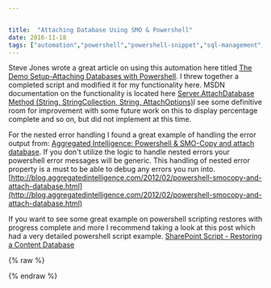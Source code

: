 ```yaml
---


title:  "Attaching Database Using SMO & Powershell"
date: 2016-11-18
tags: ["automation","powershell","powershell-snippet","sql-management","sql-ser","sql-server","powershell"]
---
```


Steve Jones wrote a great article on using this automation here titled [The Demo Setup-Attaching Databases with Powershell](http://bit.ly/2fZNZIG). I threw together a completed script and modified it for my functionality here. MSDN documentation on the functionality is located here [Server.AttachDatabase Method (String, StringCollection, String, AttachOptions)](http://bit.ly/2fZPypU)I see some definitive room for improvement with some future work on this to display percentage complete and so on, but did not implement at this time.

For the nested error handling I found a great example of handling the error output from: [Aggregated Intelligence: Powershell & SMO-Copy and attach database](http://bit.ly/2fZPrL9). If you don't utilize the logic to handle nested errors your powershell error messages will be generic. This handling of nested error property is a must to be able to debug any errors you run into.
[http://blog.aggregatedintelligence.com/2012/02/powershell-smocopy-and-attach-database.html](http://blog.aggregatedintelligence.com/2012/02/powershell-smocopy-and-attach-database.html)

If you want to see some great example on powershell scripting restores with progress complete and more I recommend taking a look at this post which had a very detailed powershell script example. [SharePoint Script - Restoring a Content Database](http://bit.ly/2fZQGJX)

{% raw %}
 <script src="https://gist.github.com/sheldonhull/fe14ed313d1259f0aab7b73c7ce39f6f.js"></script>
{% endraw %}
